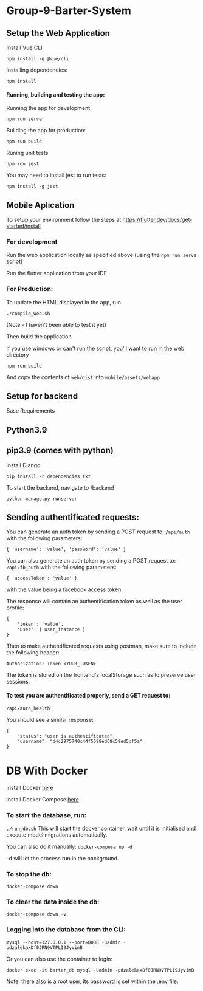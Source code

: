 # Group-9-Barter-System

## Setup the Web Application

Install Vue CLI

```
npm install -g @vue/cli
```

Installing dependencies:

```
npm install
```

#### Running, building and testing the app:

Running the app for development

```
npm run serve
```

Building the app for production:

```
npm run build
```

Runing unit tests

```
npm run jest
```

You may need to install jest to run tests:

```
npm install -g jest
```

## Mobile Aplication

To setup your environment follow the steps at https://flutter.dev/docs/get-started/install

### For development

Run the web application locally as specified above (using the `npm run serve` script)

Run the flutter application from your IDE.

### For Production:

To update the HTML displayed in the app, run

```
./compile_web.sh
```

(Note - I haven't been able to test it yet)

Then build the application.

If you use windows or can't run the script, you'll want to run in the web directory

```
npm run build
```

And copy the contents of `web/dist` into `mobile/assets/webapp`

## Setup for backend

Base Requirements

## Python3.9

## pip3.9 (comes with python)

Install Django

`pip install -r dependencies.txt`

To start the backend, navigate to /backend

`python manage.py runserver`

## Sending authentificated requests:
You can generate an auth token by sending a POST request to: `/api/auth` with the following parameters:

`{ 'username': 'value', 'password': 'value' }`

You can also generate an auth token by sending a POST request to: `/api/fb_auth` with the following parameters:

`{ 'accessToken': 'value' }`

with the value being a facebook access token.


The response will contain an authentification token as well as the user profile:

```
{
    'token': 'value',
    'user': { user_instance }
}
```

Then to make authentificated requests using postman, make sure to include the following header:

`Authorization: Token <YOUR_TOKEN>`

The token is stored on the frontend's localStorage such as to preserve user sessions.

#### To test you are authentificated properly, send a GET request to:
`/api/auth_health`

You should see a similar response:

```
{
    "status": "user is authentificated",
    "username": "d4c2975740c44f5598ed68c59ed5cf5a"
}
```

# DB With Docker

Install Docker [here](https://www.docker.com/products/docker-desktop)

Install Docker Compose [here](https://docs.docker.com/compose/install/)

### To start the database, run:

`./run_db.sh`
This will start the docker container, wait until it is initialised and execute model migrations automatically.

You can also do it manually:
`docker-compose up -d`

-d will let the process run in the background.

### To stop the db:

`docker-compose down`

### To clear the data inside the db:

`docker-compose down -v`

### Logging into the database from the CLI:

`mysql --host=127.0.0.1 --port=8088 -uadmin -pdzalekaxDf0JRN9VTPLI9JyvimB`

Or you can also use the container to login:

`docker exec -it barter_db mysql -uadmin -pdzalekaxDf0JRN9VTPLI9JyvimB`

Note: there also is a root user, its password is set within the .env file.
